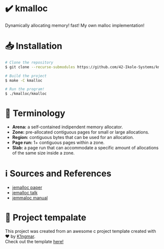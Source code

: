 # ✔️ kmalloc
Dynamically allocating memory! fast!
My own malloc implementation!

# 📥 Installation
```bash
# Clone the repository
$ git clone --recurse-submodules https://github.com/42-Ikole-Systems/kmalloc

# Build the project
$ make -C kmalloc

# Run the program!
$ ./kmalloc/kmalloc
```

# 🧠 Terminology
- **Arena:** a self-contained indipendent memory allocator.
- **Zone:** pre-allocated contiguous pages for small or large allocations.
- **Region:** contiguous bytes that can be used for an allocation.
- **Page run:** 1+ contiguous pages within a zone.
- **Slab:** a page run that can accommodate a specific amount of allocations of the same size inside a zone.

# ℹ️ Sources and References
- [jemalloc paper](https://people.freebsd.org/~jasone/jemalloc/bsdcan2006/jemalloc.pdf)
- [jemalloc talk](https://www.youtube.com/watch?v=RcWp5vwGlYU&list=PLn0nrSd4xjjZoaFwsTnmS1UFj3ob7gf7s)
- [jemmaloc manual](https://jemalloc.net/jemalloc.3.html)

# 🧡 Project tempalate
This project was created from an awesome c project template created with ❤️ by [K1ngmar](https://github.com/K1ngmar).  
Check out the template [here!](https://github.com/K1ngmar/C-project-template)

